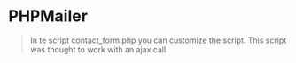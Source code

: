 # PHPMailer
> In te script contact_form.php you can customize the script. 
> This script was thought to work with an ajax call.
